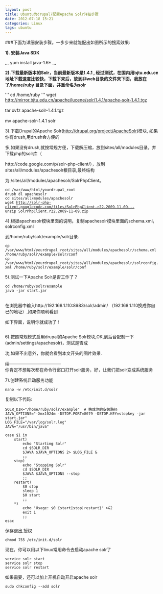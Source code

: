 ```yaml
---
layout: post
title: Ubuntu为drupal7配置Apache Solr详细步骤
date: 2012-07-18 15:21
categories: Linux
tags: ubuntu
---
```


###下面为详细安装步骤，一步步来就能配出如图所示的搜索效果:

**1). 安装Java SDK**

,,,
yum install java-1.6*
,,,

**2).下载最新版本的Solr，当前最新版本是1.4.1 , 经过测试，在国内用bjtu.edu.cn地址下载速度比较快，下载下来后，放到非web目录的文件夹下面，我放在了/home/ruby 目录下面，并重命名为solr**

'''
cd /home/ruby
'''
wget <a title="http://mirror.bjtu.edu.cn/apache/lucene/solr/1.4.1/apache-solr-1.4.1.tgz" href="http://mirror.bjtu.edu.cn/apache/lucene/solr/1.4.1/apache-solr-1.4.1.tgz" target="_blank">http://mirror.bjtu.edu.cn/apache/lucene/solr/1.4.1/apache-solr-1.4.1.tgz</a> <br /><br />tar xvfz apache-solr-1.4.1.tgz<br /><br />mv apache-solr-1.4.1 solr</code></div>
<p>3).下载Drupal的Apache Solr(<a title="http://drupal.org/project/ApacheSolr" href="http://drupal.org/project/ApacheSolr" target="_blank">http://drupal.org/project/ApacheSolr</a>)模块, 如果你有drush,用drush会方便的</p>
<p>多,如果没有drush,就按常规方便，下载解压缩，放到sites/all/modules目录。并下载php的solr库（</p>
<p>http://code.google.com/p/solr-php-client/），放到sites/all/modules/apachesolr根目录,最终结构</p>
<p>为:/sites/all/modules/apachesolr/SolrPhpClient。</p>
<div class="codeblock"><code>cd /var/www/html/yourdrupal_root<br />drush dl apachesolr<br />cd sites/all/modules/apachesolr<br />wget <a title="http://solr-php-client.googlecode.com/files/SolrPhpClient.r22.2009-11-09.zip" href="http://solr-php-client.googlecode.com/files/SolrPhpClient.r22.2009-11-09.zip" target="_blank">http://solr-php-client.googlecode.com/files/SolrPhpClient.r22.2009-11-09...</a> <br />unzip SolrPhpClient.r22.2009-11-09.zip </code></div>
<p>4).根据apachesolr模块里面的说明，复制apachesolr模块里面的schema.xml，solrconfig.xml</p>
<p>到/home/ruby/solr/example/solr目录.</p>
<div class="codeblock"><code>cp /var/www/html/yourdrupal_root/sites/all/modules/apachesolr/schema.xml /home/ruby/solr/example/solr/conf<br />cp /var/www/html/yourdrupal_root/sites/all/modules/apachesolr/solrconfig.xml /home/ruby/solr/example/solr/conf</code></div>
<p>5).测试一下Apache Solr是否工作了？</p>
<div class="codeblock"><code>cd /home/ruby/solr/example<br />java -jar start.jar</code></div>
<p><br />在浏览器中输入http://192.168.1.110:8983/solr/admin/ （192.168.1.110换成你自已的地址）,如果你顺利看到</p>
<p>如下界面，说明你就成功了！</p>
<p><img src="http://drupalsh.cn/userfiles/solr.png" alt="" /></p>
<p>6).按照常规模式启用drupal的Apache Solr模块,OK,到后台配制一下(admin/settings/apachesolr)，测试是否成</p>
<p>功,如果不出意外，你就会看到本文开头的图片效果.</p>
<p>续&mdash;&mdash;&mdash;&mdash;&mdash;&mdash;&mdash;&mdash;&mdash;&mdash;&mdash;&mdash;<br /> 你肯定不想每次都在命令行窗口打开solr服务，好，让我们把solr变成系统服务</p>
<p>7).创建系统启动服务功能</p>
<div class="codeblock"><code>nano -w /etc/init.d/solr</code></div>
<p>复制以下代码:</p>
<div class="codeblock"><code>SOLR_DIR="/home/ruby/solr/example"&nbsp; # 换成你的安装路径<br />JAVA_OPTIONS="-Xmx1024m -DSTOP.PORT=8079 -DSTOP.KEY=stopkey -jar start.jar"<br />LOG_FILE="/var/log/solr.log"<br />JAVA="/usr/bin/java"<br /> <br />case $1 in<br />&nbsp;&nbsp;&nbsp; start)<br />&nbsp;&nbsp;&nbsp;&nbsp;&nbsp;&nbsp;&nbsp; echo "Starting Solr"<br />&nbsp;&nbsp;&nbsp;&nbsp;&nbsp;&nbsp;&nbsp; cd $SOLR_DIR<br />&nbsp;&nbsp;&nbsp;&nbsp;&nbsp;&nbsp;&nbsp; $JAVA $JAVA_OPTIONS 2&gt; $LOG_FILE &amp;<br />&nbsp;&nbsp;&nbsp;&nbsp;&nbsp;&nbsp;&nbsp; ;;<br />&nbsp;&nbsp;&nbsp; stop)<br />&nbsp;&nbsp;&nbsp;&nbsp;&nbsp;&nbsp;&nbsp; echo "Stopping Solr"<br />&nbsp;&nbsp;&nbsp;&nbsp;&nbsp;&nbsp;&nbsp; cd $SOLR_DIR<br />&nbsp;&nbsp;&nbsp;&nbsp;&nbsp;&nbsp;&nbsp; $JAVA $JAVA_OPTIONS --stop<br />&nbsp;&nbsp;&nbsp;&nbsp;&nbsp;&nbsp;&nbsp; ;;<br />&nbsp;&nbsp;&nbsp; restart)<br />&nbsp;&nbsp;&nbsp;&nbsp;&nbsp;&nbsp;&nbsp; $0 stop<br />&nbsp;&nbsp;&nbsp;&nbsp;&nbsp;&nbsp;&nbsp; sleep 1<br />&nbsp;&nbsp;&nbsp;&nbsp;&nbsp;&nbsp;&nbsp; $0 start<br />&nbsp;&nbsp;&nbsp;&nbsp;&nbsp;&nbsp;&nbsp; ;;<br />&nbsp;&nbsp;&nbsp; *)<br />&nbsp;&nbsp;&nbsp;&nbsp;&nbsp;&nbsp;&nbsp; echo "Usage: $0 {start|stop|restart}" &gt;&amp;2<br />&nbsp;&nbsp;&nbsp;&nbsp;&nbsp;&nbsp;&nbsp; exit 1<br />&nbsp;&nbsp;&nbsp;&nbsp;&nbsp;&nbsp;&nbsp; ;;<br />esac</code></div>
<p>保存退出,授权</p>
<div class="codeblock"><code>chmod 755 /etc/init.d/solr</code></div>
<p>现在，你可以用以下linux常用命令去启动apache solr了</p>
<div class="codeblock"><code>service solr start<br />service solr stop<br />service solr restart</code></div>
<p>如果需要，还可以加上开机自动开启apache solr</p>
<div class="codeblock"><code>sudo chkconfig --add solr</code></div>
